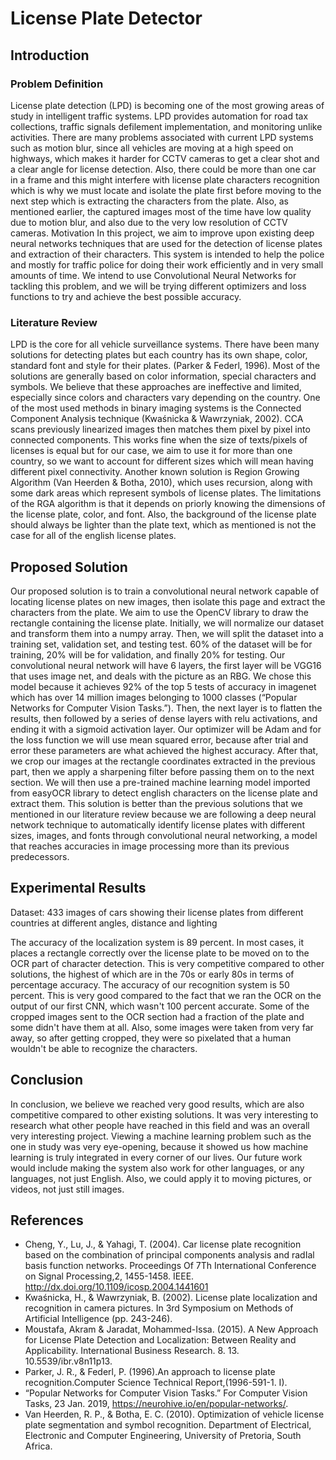 # License Plate Detector
## Introduction
### Problem Definition
License plate detection (LPD) is becoming one of the most growing areas of study in intelligent traffic systems. LPD provides automation for road tax collections, traffic signals defilement implementation, and monitoring unlike activities. There are many problems associated with current LPD systems such as motion blur, since all vehicles are moving at a high speed on highways, which makes it harder for CCTV cameras to get a clear shot and a clear angle for license detection. Also, there could be more than one car in a frame and this might interfere with license plate characters recognition which is why we must locate and isolate the plate first before moving to the next step which is extracting the characters from the plate. Also, as mentioned earlier, the captured images most of the time have low quality due to motion blur, and also due to the very low resolution of CCTV cameras. 
Motivation
In this project, we aim to improve upon existing deep neural networks techniques that are used for the detection of license plates and extraction of their characters. This system is intended to help the police and mostly for traffic police for doing their work efficiently and in very small amounts of time. We intend to use Convolutional Neural Networks for tackling this problem, and we will be trying different optimizers and loss functions to try and achieve the best possible accuracy.
### Literature Review
LPD is the core for all vehicle surveillance systems. There have been many solutions for detecting plates but each country has its own shape, color, standard font and style for their plates. (Parker & Federl, 1996). Most of the solutions are generally based on color information, special characters and symbols. We believe that these approaches are ineffective and limited, especially since colors and characters vary depending on the country.
One of the most used methods in binary imaging systems is the Connected Component Analysis technique (Kwaśnicka & Wawrzyniak, 2002). CCA scans previously linearized images then matches them pixel by pixel into connected components. This works fine when the size of texts/pixels of licenses is equal but for our case, we aim to use it for more than one country, so we want to account for different sizes which will mean having different pixel connectivity. 
Another known solution is Region Growing Algorithm (Van Heerden & Botha, 2010), which uses recursion, along with some dark areas which represent symbols of license plates. The limitations of the RGA algorithm is that it depends on priorly knowing the dimensions of the license plate, color, and font. Also, the background of the license plate should always be lighter than the plate text, which as mentioned is not the case for all of the english license plates. 
## Proposed Solution
Our proposed solution is to train a convolutional neural network capable of locating license plates on new images, then isolate this page and extract the characters from the plate. We aim to use the OpenCV library to draw the rectangle containing the license plate. Initially, we will normalize our dataset and transform them into a numpy array. Then, we will split the dataset into a training set, validation set, and testing test. 60% of the dataset will be for training, 20% will be for validation, and finally 20% for testing. Our convolutional neural network will have 6 layers, the first layer will be VGG16 that uses image net, and deals with the picture as an RBG. We chose this model because it achieves 92% of the top 5 tests of accuracy in imagenet which has over 14 million images belonging to 1000 classes (“Popular Networks for Computer Vision Tasks.”). Then, the next layer is to flatten the results, then followed by a series of dense layers with relu activations, and ending it with a sigmoid activation layer. Our optimizer will be Adam and for the loss function we will use mean squared error, because after trial and error these parameters are what achieved the highest accuracy. After that, we crop our images at the rectangle coordinates extracted in the previous part, then we apply a sharpening filter before passing them on to the next section. We will then use a pre-trained machine learning model imported from easyOCR library to detect english characters on the license plate and extract them.
This solution is better than the previous solutions that we mentioned in our literature review because we are following a deep neural network technique to automatically identify license plates with different sizes, images, and fonts through convolutional neural networking, a model that reaches accuracies in image processing more than its previous predecessors. 

## Experimental Results
Dataset: 433 images of cars showing their license plates from different countries at different angles, distance and lighting

The accuracy of the localization system is 89 percent. In most cases, it places a rectangle correctly over the license plate to be moved on to the OCR part of character detection. This is very competitive compared to other solutions, the highest of which are in the 70s or early 80s in terms of percentage accuracy.
The accuracy of our recognition system is 50 percent. This is very good compared to the fact that we ran the OCR on the output of our first CNN, which wasn't 100 percent accurate. Some of the cropped images sent to the OCR section had a fraction of the plate and some didn't have them at all. Also, some images were taken from very far away, so after getting cropped, they were so pixelated that a human wouldn't be able to recognize the characters.

## Conclusion
In conclusion, we believe we reached very good results, which are also competitive compared to other existing solutions. It was very interesting to research what other people have reached in this field and was an overall very interesting project. Viewing a machine learning problem such as the one in study was very eye-opening, because it showed us how machine learning is truly integrated in every corner of our lives. Our future work would include making the system also work for other languages, or any languages, not just English. Also, we could apply it to moving pictures, or videos, not just still images.
## References
- Cheng,  Y.,  Lu,  J.,  &  Yahagi,  T.  (2004).  Car  license  plate  recognition  based  on  the  combination  of  principal components  analysis  and  radIal basis  function  networks. Proceedings Of 7Th International  Conference on Signal Processing,2, 1455-1458. IEEE. http://dx.doi.org/10.1109/icosp.2004.1441601
- Kwaśnicka, H., & Wawrzyniak, B. (2002). License plate localization and recognition in camera pictures. In 3rd Symposium on Methods of Artificial Intelligence (pp. 243-246).
- Moustafa, Akram & Jaradat, Mohammed-Issa. (2015). A New Approach for License Plate Detection and Localization: Between Reality and Applicability. International Business Research. 8. 13. 10.5539/ibr.v8n11p13. 
- Parker, J. R., & Federl, P. (1996).An approach to license plate recognition.Computer Science Technical Report,(1996-591-1. I).
- “Popular Networks for Computer Vision Tasks.” For Computer Vision Tasks, 23 Jan. 2019, https://neurohive.io/en/popular-networks/. 
- Van  Heerden,  R.  P.,  &  Botha,  E.  C.  (2010). Optimization  of  vehicle  license  plate  segmentation  and  symbol recognition. Department of Electrical, Electronic and Computer Engineering, University of Pretoria, South Africa.


